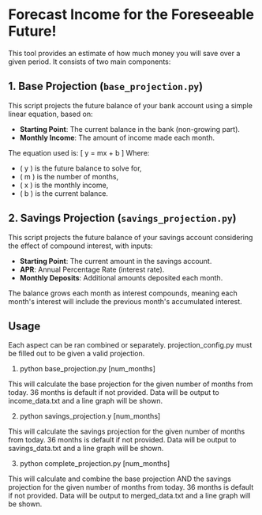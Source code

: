 # Forecast Income for the Foreseeable Future!

This tool provides an estimate of how much money you will save over a given period. It consists of two main components:

## 1. Base Projection (`base_projection.py`)

This script projects the future balance of your bank account using a simple linear equation, based on:
- **Starting Point**: The current balance in the bank (non-growing part).
- **Monthly Income**: The amount of income made each month.

The equation used is:
\[ y = mx + b \]
Where:
- \( y \) is the future balance to solve for,
- \( m \) is the number of months,
- \( x \) is the monthly income,
- \( b \) is the current balance.

## 2. Savings Projection (`savings_projection.py`)

This script projects the future balance of your savings account considering the effect of compound interest, with inputs:
- **Starting Point**: The current amount in the savings account.
- **APR**: Annual Percentage Rate (interest rate).
- **Monthly Deposits**: Additional amounts deposited each month.

The balance grows each month as interest compounds, meaning each month's interest will include the previous month's accumulated interest.

## Usage
Each aspect can be ran combined or separately. projection_config.py must be filled out to be given a valid projection.

1. python base_projection.py [num_months]

This will calculate the base projection for the given number of months from today. 36 months is default if not provided. Data will be output to income_data.txt and a line graph will be shown.

2. python savings_projection.y [num_months]

This will calculate the savings projection for the given number of months from today. 36 months is default if not provided. Data will be output to savings_data.txt and a line graph will be shown.

3. python complete_projection.py [num_months]

This will calculate and combine the base projection AND the savings projection for the given number of months from today. 36 months is default if not provided. Data will be output to merged_data.txt and a line graph will be shown.